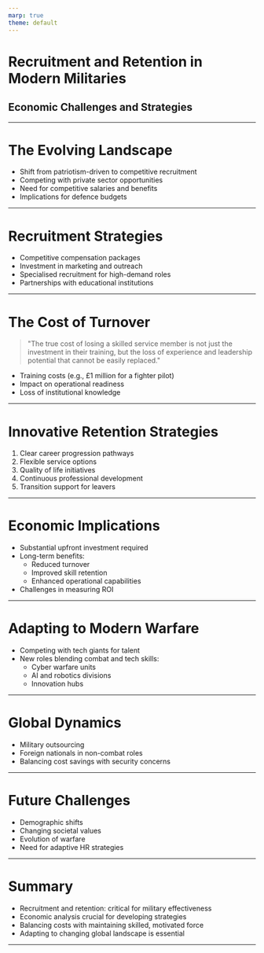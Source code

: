 ```yaml
---
marp: true
theme: default
---
```


# Recruitment and Retention in Modern Militaries
## Economic Challenges and Strategies

---

# The Evolving Landscape

- Shift from patriotism-driven to competitive recruitment
- Competing with private sector opportunities
- Need for competitive salaries and benefits
- Implications for defence budgets

---

# Recruitment Strategies

- Competitive compensation packages
- Investment in marketing and outreach
- Specialised recruitment for high-demand roles
- Partnerships with educational institutions

---

# The Cost of Turnover

> "The true cost of losing a skilled service member is not just the investment in their training, but the loss of experience and leadership potential that cannot be easily replaced."

- Training costs (e.g., £1 million for a fighter pilot)
- Impact on operational readiness
- Loss of institutional knowledge

---

# Innovative Retention Strategies

1. Clear career progression pathways
2. Flexible service options
3. Quality of life initiatives
4. Continuous professional development
5. Transition support for leavers

---

# Economic Implications

- Substantial upfront investment required
- Long-term benefits:
  - Reduced turnover
  - Improved skill retention
  - Enhanced operational capabilities
- Challenges in measuring ROI

---

# Adapting to Modern Warfare

- Competing with tech giants for talent
- New roles blending combat and tech skills:
  - Cyber warfare units
  - AI and robotics divisions
  - Innovation hubs

---

# Global Dynamics

- Military outsourcing
- Foreign nationals in non-combat roles
- Balancing cost savings with security concerns

---

# Future Challenges

- Demographic shifts
- Changing societal values
- Evolution of warfare
- Need for adaptive HR strategies

---

# Summary

- Recruitment and retention: critical for military effectiveness
- Economic analysis crucial for developing strategies
- Balancing costs with maintaining skilled, motivated force
- Adapting to changing global landscape is essential

---